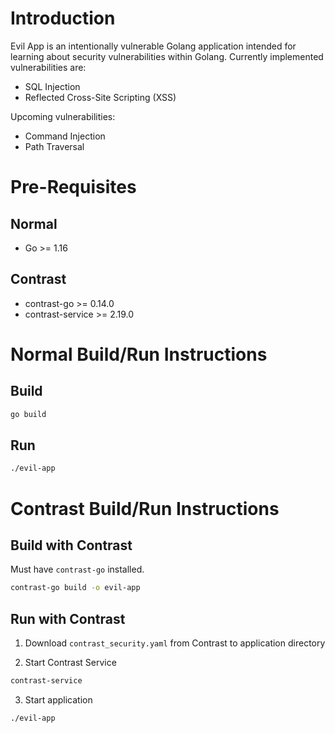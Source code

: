 # Introduction
Evil App is an intentionally vulnerable Golang application intended for learning about security vulnerabilities within Golang. Currently implemented vulnerabilities are:
* SQL Injection
* Reflected Cross-Site Scripting (XSS)

Upcoming vulnerabilities:
* Command Injection
* Path Traversal

# Pre-Requisites
## Normal
* Go >= 1.16

## Contrast
* contrast-go >= 0.14.0
* contrast-service >= 2.19.0

# Normal Build/Run Instructions
## Build
```bash
go build
```

## Run
```bash
./evil-app
```

# Contrast Build/Run Instructions
## Build with Contrast
Must have `contrast-go` installed.
```bash
contrast-go build -o evil-app
```

## Run with Contrast
1. Download `contrast_security.yaml` from Contrast to application directory

2. Start Contrast Service
```bash
contrast-service
```

3. Start application
```bash
./evil-app
```

